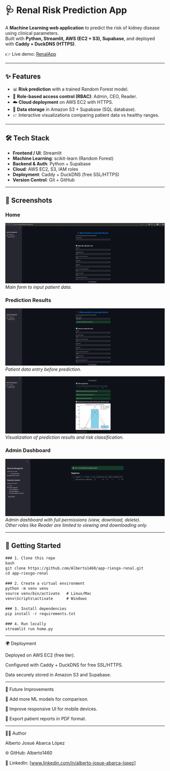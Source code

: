 # 🩺 Renal Risk Prediction App

A **Machine Learning web application** to predict the risk of kidney disease using clinical parameters.  
Built with **Python, Streamlit, AWS (EC2 + S3), Supabase**, and deployed with **Caddy + DuckDNS (HTTPS)**.  

👉 Live demo: [RenalApp](https://renal-app-production.duckdns.org/)  

---

## ✨ Features
- 📊 **Risk prediction** with a trained Random Forest model.  
- 🔐 **Role-based access control (RBAC)**: Admin, CEO, Reader.  
- ☁️ **Cloud deployment** on AWS EC2 with HTTPS.  
- 📂 **Data storage** in Amazon S3 + Supabase (SQL database).  
- 📈 Interactive visualizations comparing patient data vs healthy ranges.  

---

## 🛠️ Tech Stack
- **Frontend / UI**: Streamlit  
- **Machine Learning**: scikit-learn (Random Forest)  
- **Backend & Auth**: Python + Supabase  
- **Cloud**: AWS EC2, S3, IAM roles  
- **Deployment**: Caddy + DuckDNS (free SSL/HTTPS)  
- **Version Control**: Git + GitHub  

---

## 📸 Screenshots

### Home
![Home Screenshot](images/home.png)  
*Main form to input patient data.*

### Prediction Results
![Prediction Form](images/results_form.png)  
*Patient data entry before prediction.*  

![Prediction Graph](images/results_graph.png)  
*Visualization of prediction results and risk classification.*

### Admin Dashboard
![Admin Dashboard](images/dashboard.png)  
*Admin dashboard with full permissions (view, download, delete).  
Other roles like Reader are limited to viewing and downloading only.*  

---

## 🚀 Getting Started
```
### 1. Clone this repo
bash
git clone https://github.com/Alberto1460/app-riesgo-renal.git
cd app-riesgo-renal

### 2. Create a virtual environment
python -m venv venv
source venv/bin/activate   # Linux/Mac
venv\Scripts\activate      # Windows

### 3. Install dependencies
pip install -r requirements.txt

### 4. Run locally
streamlit run home.py
```

---

🌍 Deployment

Deployed on AWS EC2 (free tier).

Configured with Caddy + DuckDNS for free SSL/HTTPS.

Data securely stored in Amazon S3 and Supabase.

---

📌 Future Improvements

🧮 Add more ML models for comparison.

📲 Improve responsive UI for mobile devices.

📑 Export patient reports in PDF format.

---

👨‍💻 Author

Alberto Josué Abarca López

🌐 GitHub: Alberto1460

💼 LinkedIn: [www.linkedin.com/in/alberto-josue-abarca-lopez]
